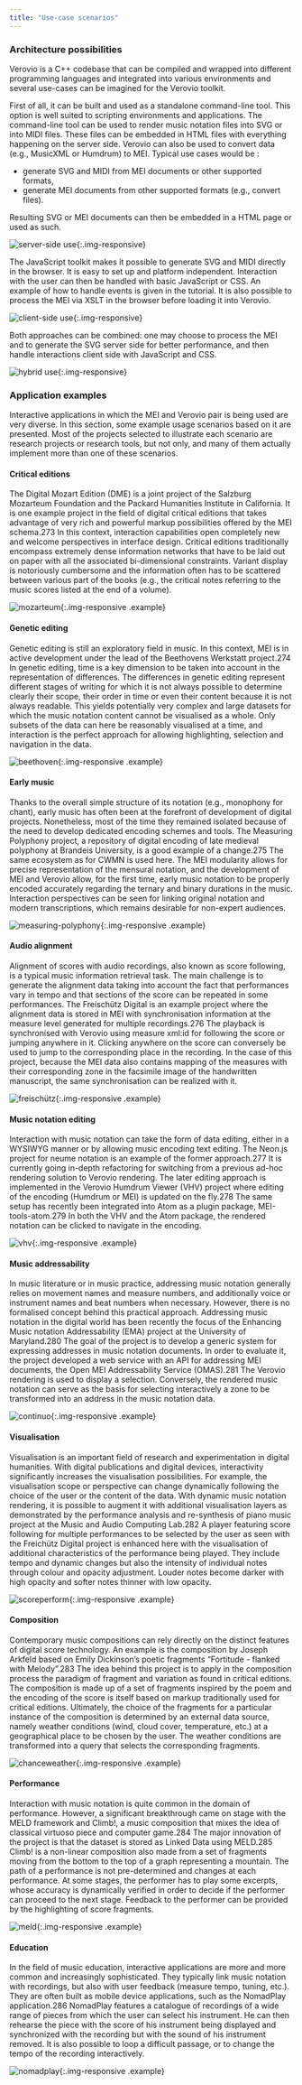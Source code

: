 ```yaml
---
title: "Use-case scenarios"
---
```


### Architecture possibilities

Verovio is a C++ codebase that can be compiled and wrapped into different programming languages and integrated into various environments and several use-cases can be imagined for the Verovio toolkit. 

First of all, it can be built and used as a standalone command-line tool. This option is well suited to scripting environments and applications. The command-line tool can be used to render music notation files into SVG or into MIDI files. These files can be embedded in HTML files with everything happening on the server side. Verovio can also be used to convert data (e.g., MusicXML or Humdrum) to MEI. Typical use cases would be :
* generate SVG and MIDI from MEI documents or other supported formats,
* generate MEI documents from other supported formats (e.g., convert files).

Resulting SVG or MEI documents can then be embedded in a HTML page or used as such. 

![server-side use](/images/introduction/overview_server.png){:.img-responsive}

The JavaScript toolkit makes it possible to generate SVG and MIDI directly in the browser. It is easy to set up and platform independent. Interaction with the user can then be handled with basic JavaScript or CSS. An example of how to handle events is given in the tutorial. It is also possible to process the MEI via XSLT in the browser before loading it into Verovio. 

![client-side use](/images/introduction/overview_client.png){:.img-responsive}

Both approaches can be combined: one may choose to process the MEI and to generate the SVG server side for better performance, and then handle interactions client side with JavaScript and CSS.

![hybrid use](/images/introduction/overview_hybrid.png){:.img-responsive}

### Application examples

Interactive applications in which the MEI and Verovio pair is being used are very diverse. In this section, some example usage scenarios based on it are presented. Most of the projects selected to illustrate each scenario are research projects or research tools, but not only, and many of them actually implement more than one of these scenarios.

#### Critical editions

The Digital Mozart Edition (DME) is a joint project of the Salzburg Mozarteum Foundation and the Packard Humanities Institute in California. It is one example project in the field of digital critical editions that takes advantage of very rich and powerful markup possibilities offered by the MEI schema.273 In this context, interaction capabilities open completely new and welcome perspectives in interface design. Critical editions traditionally encompass extremely dense information networks that have to be laid out on paper with all the associated bi-dimensional constraints. Variant display is notoriously cumbersome and the information often has to be scattered between various part of the books (e.g., the critical notes referring to the music scores listed at the end of a volume).

![mozarteum](/images/introduction/use-cases/ism.png){:.img-responsive .example}

#### Genetic editing

Genetic editing is still an exploratory field in music. In this context, MEI is in active development under the lead of the Beethovens Werkstatt project.274 In genetic editing, time is a key dimension to be taken into account in the representation of differences. The differences in genetic editing represent different stages of writing for which it is not always possible to determine clearly their scope, their order in time or even their content because it is not always readable. This yields potentially very complex and large datasets for which the music notation content cannot be visualised as a whole. Only subsets of the data can here be reasonably visualised at a time, and interaction is the perfect approach for allowing highlighting, selection and navigation in the data.

![beethoven](/images/introduction/use-cases/beethoven.png){:.img-responsive .example}

#### Early music

Thanks to the overall simple structure of its notation (e.g., monophony for chant), early music has often been at the forefront of development of digital projects. Nonetheless, most of the time they remained isolated because of the need to develop dedicated encoding schemes and tools. The Measuring Polyphony project, a repository of digital encoding of late medieval polyphony at Brandeis University, is a good example of a change.275 The same ecosystem as for CWMN is used here. The MEI modularity allows for precise representation of the mensural notation, and the development of MEI and Verovio allow, for the first time, early music notation to be properly encoded accurately regarding the ternary and binary durations in the music. Interaction perspectives can be seen for linking original notation and modern transcriptions, which remains desirable for non-expert audiences.

![measuring-polyphony](/images/introduction/use-cases/mp.png){:.img-responsive .example}

#### Audio alignment

Alignment of scores with audio recordings, also known as score following, is a typical music information retrieval task. The main challenge is to generate the alignment data taking into account the fact that performances vary in tempo and that sections of the score can be repeated in some performances. The Freischütz Digital is an example project where the alignment data is stored in MEI with synchronisation information at the measure level generated for multiple recordings.276 The playback is synchronised with Verovio using measure xml:id for following the score or jumping anywhere in it. Clicking anywhere on the score can conversely be used to jump to the corresponding place in the recording. In the case of this project, because the MEI data also contains mapping of the measures with their corresponding zone in the facsimile image of the handwritten manuscript, the same synchronisation can be realized with it.

![freischütz](/images/introduction/use-cases/freischütz.png){:.img-responsive .example}

#### Music notation editing

Interaction with music notation can take the form of data editing, either in a WYSIWYG manner or by allowing music encoding text editing. The Neon.js project for neume notation is an example of the former approach.277 It is currently going in-depth refactoring for switching from a previous ad-hoc rendering solution to Verovio rendering. The later editing approach is implemented in the Verovio Humdrum Viewer (VHV) project where editing of the encoding (Humdrum or MEI) is updated on the fly.278 The same setup has recently been integrated into Atom as a plugin package, MEI-tools-atom.279 In both the VHV and the Atom package, the rendered notation can be clicked to navigate in the encoding.

![vhv](/images/introduction/use-cases/vhv.png){:.img-responsive .example}

#### Music addressability

In music literature or in music practice, addressing music notation generally relies on movement names and measure numbers, and additionally voice or instrument names and beat numbers when necessary. However, there is no formalised concept behind this practical approach. Addressing music notation in the digital world has been recently the focus of the Enhancing Music notation Addressability (EMA) project at the University of Maryland.280 The goal of the project is to develop a generic system for expressing addresses in music notation documents. In order to evaluate it, the project developed a web service with an API for addressing MEI documents, the Open MEI Addressability Service (OMAS).281 The Verovio rendering is used to display a selection. Conversely, the rendered music notation can serve as the basis for selecting interactively a zone to be transformed into an address in the music notation data.

![continuo](/images/introduction/use-cases/continuo.png){:.img-responsive .example}

#### Visualisation

Visualisation is an important field of research and experimentation in digital humanities. With digital publications and digital devices, interactivity significantly increases the visualisation possibilities. For example, the visualisation scope or perspective can change dynamically following the choice of the user or the content of the data. With dynamic music notation rendering, it is possible to augment it with additional visualisation layers as demonstrated by the performance analysis and re-synthesis of piano music project at the Music and Audio Computing Lab.282 A player featuring score following for multiple performances to be selected by the user as seen with the Freichütz Digital project is enhanced here with the visualisation of additional characteristics of the performance being played. They include tempo and dynamic changes but also the intensity of individual notes through colour and opacity adjustment. Louder notes become darker with high opacity and softer notes thinner with low opacity.

![scoreperform](/images/introduction/use-cases/scoreperform.png){:.img-responsive .example}

#### Composition

Contemporary music compositions can rely directly on the distinct features of digital score technology. An example is the composition by Joseph Arkfeld based on Emily Dickinson’s poetic fragments “Fortitude - flanked with Melody”.283 The idea behind this project is to apply in the composition process the paradigm of fragment and variation as found in critical editions. The composition is made up of a set of fragments inspired by the poem and the encoding of the score is itself based on markup traditionally used for critical editions. Ultimately, the choice of the fragments for a particular instance of the composition is determined by an external data source, namely weather conditions (wind, cloud cover, temperature, etc.) at a geographical place to be chosen by the user. The weather conditions are transformed into a query that selects the corresponding fragments.

![chanceweather](/images/introduction/use-cases/chanceweather.png){:.img-responsive .example}

#### Performance

Interaction with music notation is quite common in the domain of performance. However, a significant breakthrough came on stage with the MELD framework and Climb!, a music composition that mixes the idea of classical virtuoso piece and computer game.284 The major innovation of the project is that the dataset is stored as Linked Data using MELD.285 Climb! is a non-linear composition also made from a set of fragments moving from the bottom to the top of a graph representing a mountain. The path of a performance is not pre-determined and changes at each performance. At some stages, the performer has to play some excerpts, whose accuracy is dynamically verified in order to decide if the performer can proceed to the next stage. Feedback to the performer can be provided by the highlighting of score fragments.

![meld](/images/introduction/use-cases/meld.png){:.img-responsive .example}

#### Education

In the field of music education, interactive applications are more and more common and increasingly sophisticated. They typically link music notation with recordings, but also with user feedback (measure tempo, tuning, etc.). They are often built as mobile device applications, such as the NomadPlay application.286 NomadPlay features a catalogue of recordings of a wide range of pieces from which the user can select his instrument. He can then rehearse the piece with the score of his instrument being displayed and synchronized with the recording but with the sound of his instrument removed. It is also possible to loop a difficult passage, or to change the tempo of the recording interactively.

![nomadplay](/images/introduction/use-cases/nomadplay-4.jpg){:.img-responsive .example}
